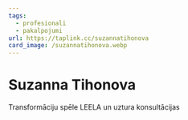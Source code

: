 ```yaml
---
tags:
  - profesionali
  - pakalpojumi
url: https://taplink.cc/suzannatihonova
card_image: /suzannatihonova.webp
---
```


# Suzanna Tihonova

Transformāciju spēle LEELA un uztura konsultācijas
